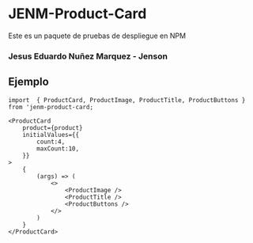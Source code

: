 # JENM-Product-Card

Este es un paquete de pruebas de despliegue en NPM

### Jesus Eduardo Nuñez Marquez - Jenson

## Ejemplo
```
import  { ProductCard, ProductImage, ProductTitle, ProductButtons } from 'jenm-product-card;

```

```
<ProductCard
    product={product}
    initialValues={{
        count:4,
        maxCount:10,
    }}
>
    {
        (args) => (
            <>
                <ProductImage />
                <ProductTitle />
                <ProductButtons />
            </>
        )
    }
</ProductCard>
```